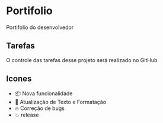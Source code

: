# Portifolio
Portifolio do desenvolvedor

## Tarefas

O controle das tarefas desse projeto será realizado no GitHub

## Icones

- :package: Nova funcionalidade
- :dash: Atualização de Texto e Formatação
- :fire: Correção de bugs
- :collision: release
